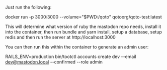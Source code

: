 Just run the following:

docker run -p 3000:3000 --volume="$PWD:/qoto" qotoorg/qoto-test:latest

This will determine what version of ruby the mastodon repo needs, install it into the container, then run bundle and yarn install, setup a database, setup redis and then run the server at http://localhost:3000

You can then run this within the container to generate an admin user:

RAILS_ENV=production bin/tootctl accounts create dev --email dev@mastodon.local --confirmed --role admin
